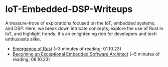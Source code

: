 # IoT-Embedded-DSP-Writeups
A treasure-trove of explorations focused on the IoT, embedded systems, and DSP. Here, we break down intricate concepts, explore the use of Rust in IoT, and highlight trends. It's an enlightening ride for developers and tech enthusiasts alike.

* [Emergence of Rust](EmergenceOfRust.md) (~3 minutes of reading; 01.10.23)
* [Becoming an Exceptional Embedded Software Architect](BecomingAnExceptionalEmbeddedSoftwareArchitect.md) (~5 minutes of reading; 08.10.23) 
